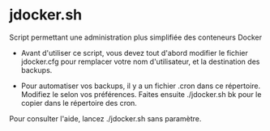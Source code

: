 # jdocker.sh

Script permettant une administration plus simplifiée des conteneurs Docker 

- Avant d'utiliser ce script, vous devez tout d'abord modifier le fichier jdocker.cfg pour remplacer votre nom d'utilisateur, et la destination des backups.

- Pour automatiser vos backups, il y a un fichier .cron dans ce répertoire. Modifiez le selon vos préférences. Faites ensuite ./jdocker.sh bk pour le copier dans le répertoire des cron.

Pour consulter l'aide, lancez ./jdocker.sh sans paramètre.
